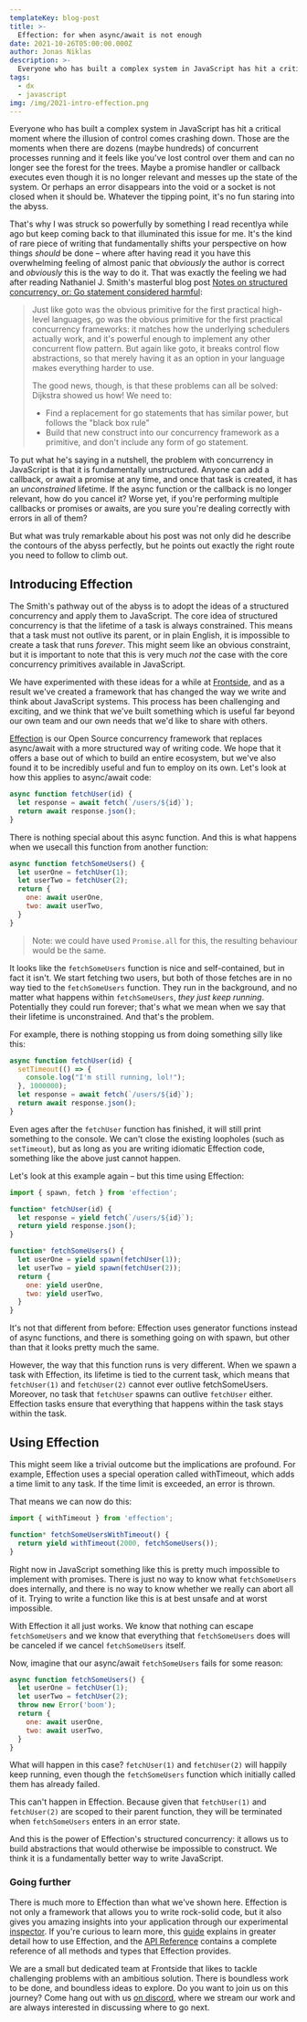 ```yaml
---
templateKey: blog-post
title: >-
  Effection: for when async/await is not enough
date: 2021-10-26T05:00:00.000Z
author: Jonas Niklas
description: >-
  Everyone who has built a complex system in JavaScript has hit a critical moment when dozens of concurrent processes become unmanageable. But with Effection—an OSS async/await alternative—you'll spare memory leaks and headaches. 
tags:
  - dx
  - javascript
img: /img/2021-intro-effection.png
---
```


Everyone who has built a complex system in JavaScript has hit a critical moment where the illusion of control comes crashing down. Those are the moments when there are dozens (maybe hundreds) of concurrent processes running and it feels like you&#39;ve lost control over them and can no longer see the forest for the trees. Maybe a promise handler or callback executes even though it is no longer relevant and messes up the state of the system. Or perhaps an error disappears into the void or a socket is not closed when it should be. Whatever the tipping point, it&#39;s no fun staring into the abyss.

That&#39;s why I was struck so powerfully by something I read recentlya while ago but keep coming back to that illuminated this issue for me. It&#39;s the kind of rare piece of writing that fundamentally shifts your perspective on how things _should_ be done – where after having read it you have this overwhelming feeling of almost panic that _obviously_ the author is correct and _obviously_ this is the way to do it. That was exactly the feeling we had after reading Nathaniel J. Smith&#39;s masterful blog post [Notes on structured concurrency, or: Go statement considered harmful](https://vorpus.org/blog/notes-on-structured-concurrency-or-go-statement-considered-harmful/):

> Just like goto was the obvious primitive for the first practical high-level languages, go was the obvious primitive for the first practical concurrency frameworks: it matches how the underlying schedulers actually work, and it&#39;s powerful enough to implement any other concurrent flow pattern. But again like goto, it breaks control flow abstractions, so that merely having it as an option in your language makes everything harder to use.
> 
> The good news, though, is that these problems can all be solved: Dijkstra showed us how! We need to:
> 
>   - Find a replacement for go statements that has similar power, but follows the &quot;black box rule&quot;
>   - Build that new construct into our concurrency framework as a primitive, and don&#39;t include any form of go statement.

To put what he&#39;s saying in a nutshell, the problem with concurrency in JavaScript is that it is fundamentally unstructured. Anyone can add a callback, or await a promise at any time, and once that task is created, it has an _unconstrained_ lifetime. If the async function or the callback is no longer relevant, how do you cancel it? Worse yet, if you&#39;re performing multiple callbacks or promises or awaits, are you sure you&#39;re dealing correctly with errors in all of them?

But what was truly remarkable about his post was not only did he describe the contours of the abyss perfectly, but he points out exactly the right route you need to follow to climb out.

## Introducing Effection

The Smith&#39;s pathway out of the abyss is to adopt the ideas of a structured concurrency and apply them to JavaScript. The core idea of structured concurrency is that the lifetime of a task is always constrained. This means that a task must not outlive its parent, or in plain English, it is impossible to create a task that runs _forever_. This might seem like an obvious constraint, but it is important to note that this is very much _not_ the case with the core concurrency primitives available in JavaScript.

We have experimented with these ideas for a while at [Frontside](http://frontside.com/effection), and as a result we&#39;ve created a framework that has changed the way we write and think about JavaScript systems. This process has been challenging and exciting, and we think that we&#39;ve built something which is useful far beyond our own team and our own needs that we&#39;d like to share with others.

[Effection](http://frontside.com/effection) is our Open Source concurrency framework that replaces async/await with a more structured way of writing code. We hope that it offers a base out of which to build an entire ecosystem, but we&#39;ve also found it to be incredibly useful and fun to employ on its own. Let&#39;s look at how this applies to async/await code:

```javascript
async function fetchUser(id) {
  let response = await fetch(`/users/${id}`);
  return await response.json();
}
```

There is nothing special about this async function. And this is what happens when we usecall this function from another function:

```javascript
async function fetchSomeUsers() {
  let userOne = fetchUser(1);
  let userTwo = fetchUser(2);
  return {
    one: await userOne,
    two: await userTwo,
  }
}
```
> Note: we could have used `Promise.all` for this, the resulting behaviour would be the same.

It looks like the `fetchSomeUsers` function is nice and self-contained, but in fact it isn&#39;t. We start fetching two users, but both of those fetches are in no way tied to the `fetchSomeUsers` function. They run in the background, and no matter what happens within `fetchSomeUsers`, _they just keep running_. Potentially they could run forever; that&#39;s what we mean when we say that their lifetime is unconstrained. And that&#39;s the problem.

For example, there is nothing stopping us from doing something silly like this:

```javascript
async function fetchUser(id) {
  setTimeout(() => {
    console.log("I'm still running, lol!");
  }, 1000000);
  let response = await fetch(`/users/${id}`);
  return await response.json();
}
```

Even ages after the `fetchUser` function has finished, it will still print something to the console. We can&#39;t close the existing loopholes (such as `setTimeout`), but as long as you are writing idiomatic Effection code, something like the above just cannot happen.

Let&#39;s look at this example again – but this time using Effection:

```javascript
import { spawn, fetch } from 'effection';

function* fetchUser(id) {
  let response = yield fetch(`/users/${id}`);
  return yield response.json();
}

function* fetchSomeUsers() {
  let userOne = yield spawn(fetchUser(1));
  let userTwo = yield spawn(fetchUser(2));
  return {
    one: yield userOne,
    two: yield userTwo,
  }
}
```

It&#39;s not that different from before: Effection uses generator functions instead of async functions, and there is something going on with spawn, but other than that it looks pretty much the same.

However, the way that this function runs is very different. When we spawn a task with Effection, its lifetime is tied to the current task, which means that `fetchUser(1)` and `fetchUser(2)` cannot ever outlive fetchSomeUsers. Moreover, no task that `fetchUser` spawns can outlive `fetchUser` either. Effection tasks ensure that everything that happens within the task stays within the task.

## Using Effection

This might seem like a trivial outcome but the implications are profound. For example, Effection uses a special operation called withTimeout, which adds a time limit to any task. If the time limit is exceeded, an error is thrown.

That means we can now do this:

```javascript
import { withTimeout } from 'effection';

function* fetchSomeUsersWithTimeout() {
  return yield withTimeout(2000, fetchSomeUsers());
}
```

Right now in JavaScript something like this is pretty much impossible to implement with promises. There is just no way to know what `fetchSomeUsers` does internally, and there is no way to know whether we really can abort all of it. Trying to write a function like this is at best unsafe and at worst impossible.

With Effection it all just works. We know that nothing can escape `fetchSomeUsers` and we know that everything that `fetchSomeUsers` does will be canceled if we cancel `fetchSomeUsers` itself.

Now, imagine that our async/await `fetchSomeUsers` fails for some reason:

```javascript
async function fetchSomeUsers() {
  let userOne = fetchUser(1);
  let userTwo = fetchUser(2);
  throw new Error('boom');
  return {
    one: await userOne,
    two: await userTwo,
  }
}
```

What will happen in this case? `fetchUser(1)` and `fetchUser(2)` will happily keep running, even though the `fetchSomeUsers` function which initially called them has already failed.

This can&#39;t happen in Effection. Because given that `fetchUser(1)` and `fetchUser(2)` are scoped to their parent function, they will be terminated when `fetchSomeUsers` enters in an error state.

And this is the power of Effection&#39;s structured concurrency: it allows us to build abstractions that would otherwise be impossible to construct. We think it is a fundamentally better way to write JavaScript.

### Going further

There is much more to Effection than what we&#39;ve shown here. Effection is not only a framework that allows you to write rock-solid code, but it also gives you amazing insights into your application through our experimental [inspector](http://frontside.com/effection/docs/guides/inspector). If you&#39;re curious to learn more, this [guide](http://frontside.com/effection/docs/guides/introduction) explains in greater detail how to use Effection, and the [API Reference](https://frontside.com/effection/api/index.html) contains a complete reference of all methods and types that Effection provides.

We are a small but dedicated team at Frontside that likes to tackle challenging problems with an ambitious solution. There is boundless work to be done, and boundless ideas to explore. Do you want to join us on this journey? Come hang out with us [on discord](https://discord.gg/Ug5nWH8), where we stream our work and are always interested in discussing where to go next.